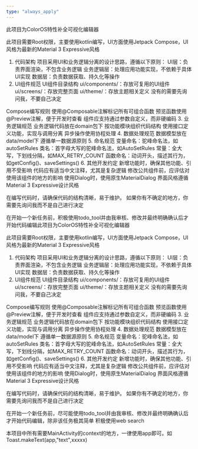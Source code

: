 ```yaml
---
type: "always_apply"
---
```



此项目为ColorOS特性补全可视化编辑器

此项目需要Root权限，主要使用kotlin编写，UI方面使用Jetpack Compose，UI风格为最新的Material 3 Expressive风格
1. 代码架构
项目采用UI和业务逻辑分离的设计思路，遵循以下原则：
UI层：负责界面渲染，不包含业务逻辑
业务逻辑层：处理应用功能实现，不依赖于具体UI实现
数据层：负责数据获取、持久化等操作
2. UI组件规范
UI组件目录结构
ui/components/：存放可复用的UI组件
ui/screens/：存放完整页面
ui/theme/：存放主题相关定义
没有的需要先询问我，不要自己决定

Compose编写规则
使用@Composable注解标记所有可组合函数
预览函数使用@Preview注解，便于开发时查看
组件应支持通过参数自定义，而非硬编码
3. 业务逻辑规范
业务逻辑代码放在domain包下
按功能模块组织代码结构
使用接口定义功能，实现与调用分离
异步操作使用协程处理
4. 数据处理规范
数据模型放在data/model下
遵循单一数据源原则
5. 命名规范
变量命名：驼峰命名法，如autoSetRules
类名：首字母大写的驼峰命名法，如AutoSetRules
常量：全大写，下划线分隔，如MAX_RETRY_COUNT
函数命名：动词开头，描述其行为，如getConfig()、saveSettings()
6. 其他开发约定
新增功能时，确保其他功能、引用不受影响
代码应有适当中文注释，尤其是复杂逻辑
修改公共组件前，应评估对使用该组件的地方的影响
使用Dialog时，使用原生MaterialDialog
界面风格遵循Material 3 Expressive设计风格

在编写代码时，请确保代码的结构清晰，易于维护。
如果你有不确定的地方，你需要先询问我而不是自己进行决定

在开始一个新任务前，积极使用todo_tool并由我审核、修改并最终明确确认后才开始代码编辑此项目为ColorOS特性补全可视化编辑器

此项目需要Root权限，主要使用kotlin编写，UI方面使用Jetpack Compose，UI风格为最新的Material 3 Expressive风格
1. 代码架构
项目采用UI和业务逻辑分离的设计思路，遵循以下原则：
UI层：负责界面渲染，不包含业务逻辑
业务逻辑层：处理应用功能实现，不依赖于具体UI实现
数据层：负责数据获取、持久化等操作
2. UI组件规范
UI组件目录结构
ui/components/：存放可复用的UI组件
ui/screens/：存放完整页面
ui/theme/：存放主题相关定义
没有的需要先询问我，不要自己决定

Compose编写规则
使用@Composable注解标记所有可组合函数
预览函数使用@Preview注解，便于开发时查看
组件应支持通过参数自定义，而非硬编码
3. 业务逻辑规范
业务逻辑代码放在domain包下
按功能模块组织代码结构
使用接口定义功能，实现与调用分离
异步操作使用协程处理
4. 数据处理规范
数据模型放在data/model下
遵循单一数据源原则
5. 命名规范
变量命名：驼峰命名法，如autoSetRules
类名：首字母大写的驼峰命名法，如AutoSetRules
常量：全大写，下划线分隔，如MAX_RETRY_COUNT
函数命名：动词开头，描述其行为，如getConfig()、saveSettings()
6. 其他开发约定
新增功能时，确保其他功能、引用不受影响
代码应有适当中文注释，尤其是复杂逻辑
修改公共组件前，应评估对使用该组件的地方的影响
使用Dialog时，使用原生MaterialDialog
界面风格遵循Material 3 Expressive设计风格

在编写代码时，请确保代码的结构清晰，易于维护。
如果你有不确定的地方，你需要先询问我而不是自己进行决定

在开始一个新任务前，尽可能使用todo_tool并由我审核、修改并最终明确确认后才开始代码编辑，除非该任务极其简单
积极使用web search

本项目中所有需要MainActivity的context的地方，一律使用app即可。如Toast.makeText(app,"text",xxxxx)